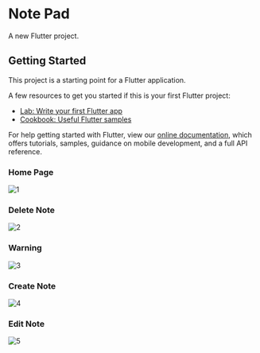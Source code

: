 # Note Pad

A new Flutter project.

## Getting Started

This project is a starting point for a Flutter application.

A few resources to get you started if this is your first Flutter project:

- [Lab: Write your first Flutter app](https://flutter.dev/docs/get-started/codelab)
- [Cookbook: Useful Flutter samples](https://flutter.dev/docs/cookbook)

For help getting started with Flutter, view our
[online documentation](https://flutter.dev/docs), which offers tutorials,
samples, guidance on mobile development, and a full API reference.

### Home Page ###
![1](https://user-images.githubusercontent.com/56061066/112009815-c0010600-8b4c-11eb-9b4f-4d3b779ea5da.jpeg)


### Delete Note ###
![2](https://user-images.githubusercontent.com/56061066/112009838-c5f6e700-8b4c-11eb-91ec-037d15e9527a.jpeg)


### Warning ###
![3](https://user-images.githubusercontent.com/56061066/112009869-cd1df500-8b4c-11eb-9abb-24f326746058.jpeg)


### Create Note ###
![4](https://user-images.githubusercontent.com/56061066/112009890-d018e580-8b4c-11eb-9c9f-9baa2a517632.jpeg)


### Edit Note ###
![5](https://user-images.githubusercontent.com/56061066/112009909-d4dd9980-8b4c-11eb-9ec3-2ee6ccd089ef.jpeg)



